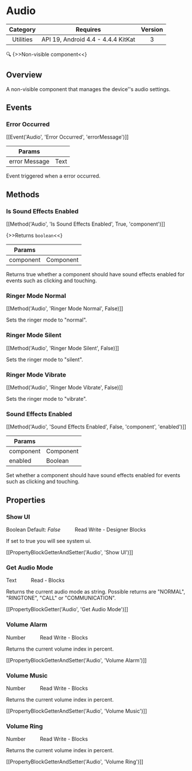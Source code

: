 # Audio

| Category | Requires | Version |
|:--------:|:-------:|:--------:|
|Utilities|API 19, Android 4.4 - 4.4.4 KitKat|3|

:mag: {>>Non-visible component<<}

## Overview

A non-visible component that manages the device''s audio settings.

## Events

### Error Occurred

[[Event('Audio', 'Error Occurred', 'errorMessage')]]

| Params | []() |
|--------|------|
|error Message|Text|


Event triggered when a error occurred.

## Methods

### Is Sound Effects Enabled

[[Method('Audio', 'Is Sound Effects Enabled', True, 'component')]]

{>>Returns `boolean`<<}

| Params | []() |
|--------|------|
|component|Component|


Returns true whether a component should have sound effects enabled for events such as clicking and touching.

### Ringer Mode Normal

[[Method('Audio', 'Ringer Mode Normal', False)]]

Sets the ringer mode to "normal".

### Ringer Mode Silent

[[Method('Audio', 'Ringer Mode Silent', False)]]

Sets the ringer mode to "silent".

### Ringer Mode Vibrate

[[Method('Audio', 'Ringer Mode Vibrate', False)]]

Sets the ringer mode to "vibrate".

### Sound Effects Enabled

[[Method('Audio', 'Sound Effects Enabled', False, 'component', 'enabled')]]

| Params | []() |
|--------|------|
|component|Component|
|enabled|Boolean|


Set whether a component should have sound effects enabled for events such as clicking and touching.

## Properties

### Show UI

<span class="chip chip-boolean">Boolean</span> <span class="chip chip-boolean">Default: <i>False</i></span>&nbsp;&nbsp;&nbsp;&nbsp;&nbsp;&nbsp;&nbsp;&nbsp;&nbsp;&nbsp;<span class="chip chip-rw">Read</span> <span class="chip chip-rw">Write</span> - <span class="chip chip-bd">Designer</span> <span class="chip chip-bd">Blocks</span> 

If set to true you will see system ui.

[[PropertyBlockGetterAndSetter('Audio', 'Show UI')]]

### Get Audio Mode

<span class="chip chip-text">Text</span>&nbsp;&nbsp;&nbsp;&nbsp;&nbsp;&nbsp;&nbsp;&nbsp;&nbsp;&nbsp;<span class="chip chip-rw">Read</span> - <span class="chip chip-bd">Blocks</span> 

Returns the current audio mode as string. Possible returns are "NORMAL", "RINGTONE", "CALL" or "COMMUNICATION".

[[PropertyBlockGetter('Audio', 'Get Audio Mode')]]

### Volume Alarm

<span class="chip chip-number">Number</span>&nbsp;&nbsp;&nbsp;&nbsp;&nbsp;&nbsp;&nbsp;&nbsp;&nbsp;&nbsp;<span class="chip chip-rw">Read</span> <span class="chip chip-rw">Write</span> - <span class="chip chip-bd">Blocks</span> 

Returns the current volume index in percent.

[[PropertyBlockGetterAndSetter('Audio', 'Volume Alarm')]]

### Volume Music

<span class="chip chip-number">Number</span>&nbsp;&nbsp;&nbsp;&nbsp;&nbsp;&nbsp;&nbsp;&nbsp;&nbsp;&nbsp;<span class="chip chip-rw">Read</span> <span class="chip chip-rw">Write</span> - <span class="chip chip-bd">Blocks</span> 

Returns the current volume index in percent.

[[PropertyBlockGetterAndSetter('Audio', 'Volume Music')]]

### Volume Ring

<span class="chip chip-number">Number</span>&nbsp;&nbsp;&nbsp;&nbsp;&nbsp;&nbsp;&nbsp;&nbsp;&nbsp;&nbsp;<span class="chip chip-rw">Read</span> <span class="chip chip-rw">Write</span> - <span class="chip chip-bd">Blocks</span> 

Returns the current volume index in percent.

[[PropertyBlockGetterAndSetter('Audio', 'Volume Ring')]]